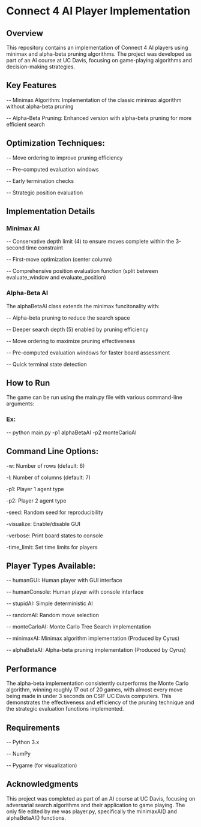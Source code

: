 # Connect 4 AI Player Implementation

## Overview
This repository contains an implementation of Connect 4 AI players using minimax and alpha-beta pruning algorithms. The project was developed as part of an AI course at UC Davis, focusing on game-playing algorithms and decision-making strategies.

## Key Features
-- Minimax Algorithm: Implementation of the classic minimax algorithm without alpha-beta pruning

-- Alpha-Beta Pruning: Enhanced version with alpha-beta pruning for more efficient search



## Optimization Techniques:

-- Move ordering to improve pruning efficiency

-- Pre-computed evaluation windows

-- Early termination checks

-- Strategic position evaluation


## Implementation Details
### Minimax AI

-- Conservative depth limit (4) to ensure moves complete within the 3-second time constraint

-- First-move optimization (center column)

-- Comprehensive position evaluation function (split between evaluate_window and evaluate_position)


### Alpha-Beta AI
The alphaBetaAI class extends the minimax funcitonality with:

-- Alpha-beta pruning to reduce the search space

-- Deeper search depth (5) enabled by pruning efficiency

-- Move ordering to maximize pruning effectiveness

-- Pre-computed evaluation windows for faster board assessment

-- Quick terminal state detection


## How to Run
The game can be run using the main.py file with various command-line arguments:

### Ex:
-- python main.py -p1 alphaBetaAI -p2 monteCarloAI

## Command Line Options:
  -w: Number of rows (default: 6)
  
  -l: Number of columns (default: 7)
  
  -p1: Player 1 agent type
  
  -p2: Player 2 agent type
  
  -seed: Random seed for reproducibility
  
  -visualize: Enable/disable GUI
  
  -verbose: Print board states to console
  
  -time_limit: Set time limits for players


## Player Types Available:
-- humanGUI: Human player with GUI interface

-- humanConsole: Human player with console interface

-- stupidAI: Simple deterministic AI

-- randomAI: Random move selection

-- monteCarloAI: Monte Carlo Tree Search implementation

-- minimaxAI: Minimax algorithm implementation (Produced by Cyrus)

-- alphaBetaAI: Alpha-beta pruning implementation (Produced by Cyrus)

## Performance
The alpha-beta implementation consistently outperforms the Monte Carlo algorithm, winning roughly 17 out of 20 games, with almost every move being made in under 3 seconds on CSIF UC Davis computers.
This demonstrates the effectiveness and efficiency of the pruning technique and the strategic evaluation functions implemented.

## Requirements
-- Python 3.x

-- NumPy

-- Pygame (for visualization)

## Acknowledgments
This project was completed as part of an AI course at UC Davis, focusing on adversarial search algorithms and their application to game playing. The only file edited by me was player.py, specifically the minimaxAI() and alphaBetaAI() functions.
